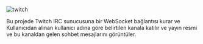 
![twitch](https://github.com/MertSolgun/twitchProject-websocket/assets/115940928/e7e1afb0-5ebf-4bcd-b7de-6809a7afb81b)


Bu projede Twitch IRC sunucusuna bir WebSocket bağlantısı kurar ve Kullanıcıdan alınan kullanıcı adına göre belirtilen kanala katılır ve yayın resmi ve bu kanaldan gelen sohbet
mesajlarını görüntüler.
